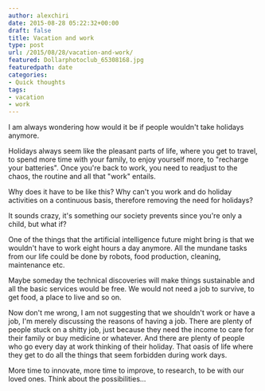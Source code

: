 ```yaml
---
author: alexchiri
date: 2015-08-28 05:22:32+00:00
draft: false
title: Vacation and work
type: post
url: /2015/08/28/vacation-and-work/
featured: Dollarphotoclub_65308168.jpg
featuredpath: date
categories:
- Quick thoughts
tags:
- vacation
- work
---
```


I am always wondering how would it be if people wouldn't take holidays anymore.

Holidays always seem like the pleasant parts of life, where you get to travel, to spend more time with your family, to enjoy yourself more, to "recharge your batteries". Once you're back to work, you need to readjust to the chaos, the routine and all that "work" entails.

Why does it have to be like this? Why can't you work and do holiday activities on a continuous basis, therefore removing the need for holidays?

It sounds crazy, it's something our society prevents since you're only a child, but what if?

One of the things that the artificial intelligence future might bring is that we wouldn't have to work eight hours a day anymore. All the mundane tasks from our life could be done by robots, food production, cleaning, maintenance etc.

Maybe someday the technical discoveries will make things sustainable and all the basic services would be free. We would not need a job to survive, to get food, a place to live and so on.

Now don't me wrong, I am not suggesting that we shouldn't work or have a job, I'm merely discussing the reasons of having a job. There are plenty of people stuck on a shitty job, just because they need the income to care for their family or buy medicine or whatever. And there are plenty of people who go every day at work thinking of their holiday. That oasis of life where they get to do all the things that seem forbidden during work days.

More time to innovate, more time to improve, to research, to be with our loved ones. Think about the possibilities...
